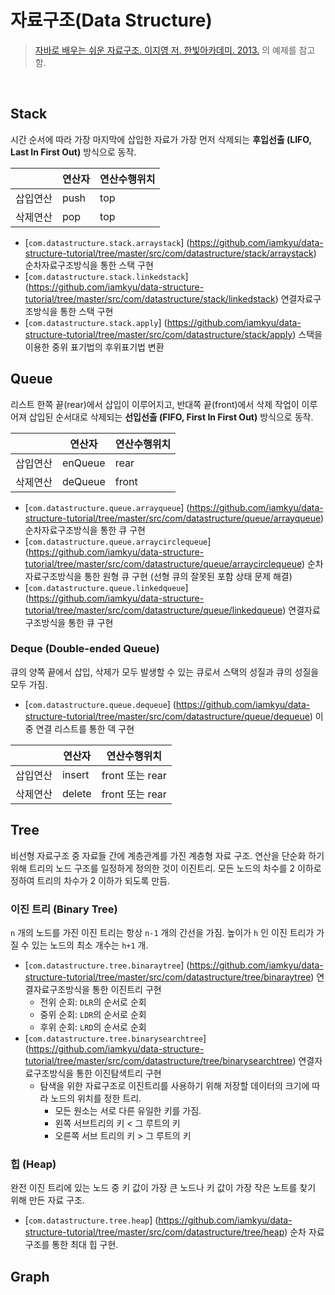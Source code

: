# 자료구조(Data Structure)

> [자바로 배우는 쉬운 자료구조. 이지영 저. 한빛아카데미. 2013.](http://book.naver.com/bookdb/book_detail.nhn?bid=7278662) 의 예제를 참고함.

<br>

## Stack
시간 순서에 따라 가장 마지막에 삽입한 자료가 가장 먼저 삭제되는 **후입선출 (LIFO, Last In First Out)** 방식으로 동작.

| 		  |연산자|연산수행위치|
|--------|--------|--------|
| 삽입연산 | push | top |
| 삭제연산 | pop  | top |

- [`com.datastructure.stack.arraystack`] (https://github.com/iamkyu/data-structure-tutorial/tree/master/src/com/datastructure/stack/arraystack) 순차자료구조방식을 통한 스택 구현
- [`com.datastructure.stack.linkedstack`] (https://github.com/iamkyu/data-structure-tutorial/tree/master/src/com/datastructure/stack/linkedstack) 연결자료구조방식을 통한 스택 구현
- [`com.datastructure.stack.apply`] (https://github.com/iamkyu/data-structure-tutorial/tree/master/src/com/datastructure/stack/apply) 스택을 이용한 중위 표기법의 후위표기법 변환

## Queue
리스트 한쪽 끝(rear)에서 삽입이 이루어지고, 반대쪽 끝(front)에서 삭제 작업이 이루어져 삽입된 순서대로 삭제되는 **선입선출 (FIFO, First In First Out)** 방식으로 동작.


| 		  |연산자|연산수행위치|
|--------|--------|--------|
| 삽입연산 | enQueue | rear |
| 삭제연산 | deQueue | front |

- [`com.datastructure.queue.arrayqueue`] (https://github.com/iamkyu/data-structure-tutorial/tree/master/src/com/datastructure/queue/arrayqueue) 순차자료구조방식을 통한 큐 구현
- [`com.datastructure.queue.arraycirclequeue`] (https://github.com/iamkyu/data-structure-tutorial/tree/master/src/com/datastructure/queue/arraycirclequeue) 순차자료구조방식을 통한 원형 큐 구현 (선형 큐의 잘못된 포함 상태 문제 해결)
- [`com.datastructure.queue.linkedqueue`] (https://github.com/iamkyu/data-structure-tutorial/tree/master/src/com/datastructure/queue/linkedqueue) 연결자료구조방식을 통한 큐 구현

### Deque (Double-ended Queue)
큐의 양쪽 끝에서 삽입, 삭제가 모두 발생할 수 있는 큐로서 스택의 성질과 큐의 성질을 모두 가짐.

-	[`com.datastructure.queue.dequeue`] (https://github.com/iamkyu/data-structure-tutorial/tree/master/src/com/datastructure/queue/dequeue) 이중 연결 리스트를 통한 덱 구현


| 		  |연산자|연산수행위치|
|--------|--------|--------|
| 삽입연산 | insert | front 또는 rear |
| 삭제연산 | delete | front 또는 rear |

## Tree
비선형 자료구조 중 자료들 간에 계층관계를 가진 계층형 자료 구조. 연산을 단순화 하기 위해 트리의 노드 구조를 일정하게 정의한 것이 이진트리. 모든 노드의 차수를 2 이하로 정하여 트리의 차수가 2 이하가 되도록 만듬.

### 이진 트리 (Binary Tree)
`n` 개의 노드를 가진 이진 트리는 항상 `n-1` 개의 간선을 가짐. 높이가 `h` 인 이진 트리가 가질 수 있는 노드의 최소 개수는 `h+1` 개.

- [`com.datastructure.tree.binaraytree`] (https://github.com/iamkyu/data-structure-tutorial/tree/master/src/com/datastructure/tree/binaraytree) 연결자료구조방식을 통한 이진트리 구현
	- 전위 순회: `DLR`의 순서로 순회
	- 중위 순회: `LDR`의 순서로 순회
	- 후위 순회: `LRD`의 순서로 순회
- [`com.datastructure.tree.binarysearchtree`] (https://github.com/iamkyu/data-structure-tutorial/tree/master/src/com/datastructure/tree/binarysearchtree) 연결자료구조방식을 통한 이진탐색트리 구현
	- 탐색을 위한 자료구조로 이진트리를 사용하기 위해 저장할 데이터의 크기에 따라 노드의 위치를 정한 트리. 
		- 모든 원소는 서로 다른 유일한 키를 가짐.
		- 왼쪽 서브트리의 키 < 그 루트의 키
		- 오른쪽 서브 트리의 키 > 그 루트의 키

### 힙 (Heap)
완전 이진 트리에 있는 노드 중 키 값이 가장 큰 노드나 키 값이 가장 작은 노트를 찾기 위해 만든 자료 구조.

- [`com.datastructure.tree.heap`] (https://github.com/iamkyu/data-structure-tutorial/tree/master/src/com/datastructure/tree/heap) 순차 자료 구조를 통한 최대 힙 구현.

## Graph
